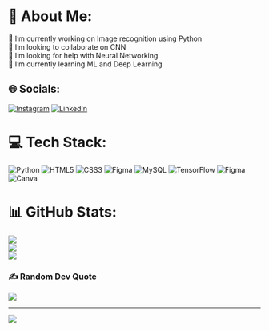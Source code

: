 # 💫 About Me:
🔭 I’m currently working on Image recognition using Python<br>👯 I’m looking to collaborate on CNN<br>🤝 I’m looking for help with Neural Networking<br>🌱 I’m currently learning ML and Deep Learning<br>


## 🌐 Socials:
[![Instagram](https://img.shields.io/badge/Instagram-%23E4405F.svg?logo=Instagram&logoColor=white)](https://instagram.com/cr7._.haseeb) [![LinkedIn](https://img.shields.io/badge/LinkedIn-%230077B5.svg?logo=linkedin&logoColor=white)](https://linkedin.com/in/HaseebAhsan) 

# 💻 Tech Stack:
![Python](https://img.shields.io/badge/python-3670A0?style=for-the-badge&logo=python&logoColor=ffdd54) ![HTML5](https://img.shields.io/badge/html5-%23E34F26.svg?style=for-the-badge&logo=html5&logoColor=white) ![CSS3](https://img.shields.io/badge/css3-%231572B6.svg?style=for-the-badge&logo=css3&logoColor=white) ![Figma](https://img.shields.io/badge/figma-%23F24E1E.svg?style=for-the-badge&logo=figma&logoColor=white) ![MySQL](https://img.shields.io/badge/mysql-4479A1.svg?style=for-the-badge&logo=mysql&logoColor=white) ![TensorFlow](https://img.shields.io/badge/TensorFlow-%23FF6F00.svg?style=for-the-badge&logo=TensorFlow&logoColor=white) 
![Figma](https://img.shields.io/badge/figma-%23F24E1E.svg?style=for-the-badge&logo=figma&logoColor=white) 
![Canva](https://img.shields.io/badge/Canva-%2300C4CC.svg?style=for-the-badge&logo=Canva&logoColor=white)
# 📊 GitHub Stats:
![](https://github-readme-stats.vercel.app/api?username=Nightskull100&theme=midnight-purple&hide_border=false&include_all_commits=true&count_private=false)<br/>
![](https://github-readme-streak-stats.herokuapp.com/?user=Nightskull100&theme=midnight-purple&hide_border=false)<br/>
![](https://github-readme-stats.vercel.app/api/top-langs/?username=Nightskull100&theme=midnight-purple&hide_border=false&include_all_commits=true&count_private=false&layout=compact)

### ✍️ Random Dev Quote
![](https://quotes-github-readme.vercel.app/api?type=horizontal&theme=radical)

---
[![](https://visitcount.itsvg.in/api?id=Nightskull100&icon=1&color=5)](https://visitcount.itsvg.in)

<!-- Proudly created with GPRM ( https://gprm.itsvg.in ) -->
